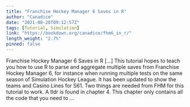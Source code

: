 ```yaml
---
title: "Franchise Hockey Manager 6 Saves in R"
author: "Canadice"
date: "2021-08-28T09:12:57Z"
tags: [Tutorial, Simulation]
link: "https://bookdown.org/canadice/fhm6_in_r/"
length_weight: "2.7%"
pinned: false
---
```


Franchise Hockey Manager 6 Saves in R [...] This tutorial hopes to teach you how to use R to parse and aggregate multiple saves from Franchise Hockey Manager 6, for instance when running multiple tests on the same season of Simulation Hockey League. It has been updated to show the teams and Casino Lines for S61. Two things are needed from FHM for this tutorial to work. A tldr is found in chapter 4. This chapter only contains all the code that you need to ...
